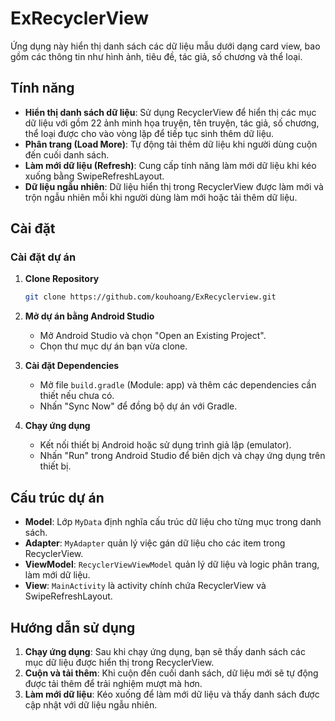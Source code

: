 # ExRecyclerView

Ứng dụng này hiển thị danh sách các dữ liệu mẫu dưới dạng card view, bao gồm các thông tin như hình ảnh, tiêu đề, tác giả, số chương và thể loại.

## Tính năng

- **Hiển thị danh sách dữ liệu**: Sử dụng RecyclerView để hiển thị các mục dữ liệu với gồm 22 ảnh minh họa truyện, tên truyện, tác giả, số chương, thể loại được cho vào vòng lặp để tiếp tục sinh thêm dữ liệu.
- **Phân trang (Load More)**: Tự động tải thêm dữ liệu khi người dùng cuộn đến cuối danh sách.
- **Làm mới dữ liệu (Refresh)**: Cung cấp tính năng làm mới dữ liệu khi kéo xuống bằng SwipeRefreshLayout.
- **Dữ liệu ngẫu nhiên**: Dữ liệu hiển thị trong RecyclerView được làm mới và trộn ngẫu nhiên mỗi khi người dùng làm mới hoặc tải thêm dữ liệu.

## Cài đặt

### Cài đặt dự án

1. **Clone Repository**

    ```bash
    git clone https://github.com/kouhoang/ExRecyclerview.git
    ```

2. **Mở dự án bằng Android Studio**

    - Mở Android Studio và chọn "Open an Existing Project".
    - Chọn thư mục dự án bạn vừa clone.

3. **Cài đặt Dependencies**

    - Mở file `build.gradle` (Module: app) và thêm các dependencies cần thiết nếu chưa có.
    - Nhấn "Sync Now" để đồng bộ dự án với Gradle.

4. **Chạy ứng dụng**

    - Kết nối thiết bị Android hoặc sử dụng trình giả lập (emulator).
    - Nhấn "Run" trong Android Studio để biên dịch và chạy ứng dụng trên thiết bị.

## Cấu trúc dự án

- **Model**: Lớp `MyData` định nghĩa cấu trúc dữ liệu cho từng mục trong danh sách.
- **Adapter**: `MyAdapter` quản lý việc gán dữ liệu cho các item trong RecyclerView.
- **ViewModel**: `RecyclerViewViewModel` quản lý dữ liệu và logic phân trang, làm mới dữ liệu.
- **View**: `MainActivity` là activity chính chứa RecyclerView và SwipeRefreshLayout.

## Hướng dẫn sử dụng

1. **Chạy ứng dụng**: Sau khi chạy ứng dụng, bạn sẽ thấy danh sách các mục dữ liệu được hiển thị trong RecyclerView.
2. **Cuộn và tải thêm**: Khi cuộn đến cuối danh sách, dữ liệu mới sẽ tự động được tải thêm để trải nghiệm mượt mà hơn.
3. **Làm mới dữ liệu**: Kéo xuống để làm mới dữ liệu và thấy danh sách được cập nhật với dữ liệu ngẫu nhiên.

